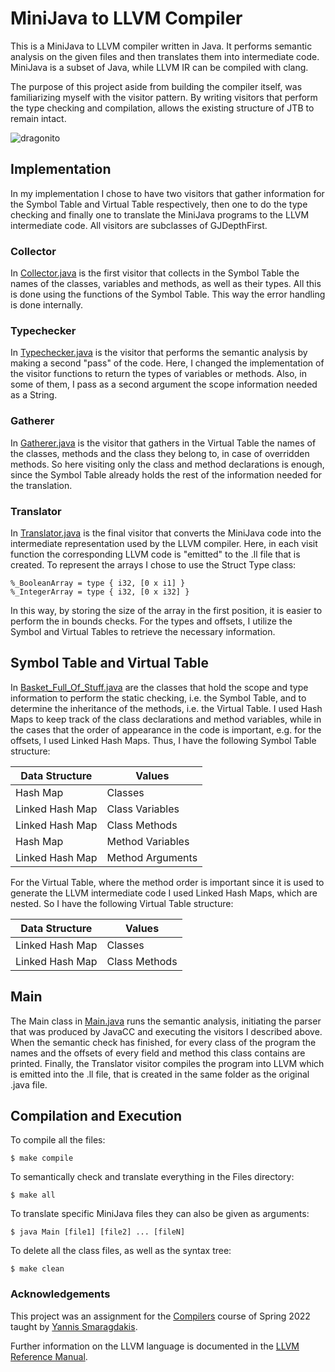 # MiniJava to LLVM Compiler

This is a MiniJava to LLVM compiler written in Java. It performs semantic analysis on the given files and then translates them into intermediate code. MiniJava is a subset of Java, while LLVM IR can be compiled with clang.

The purpose of this project aside from building the compiler itself, was familiarizing myself with the visitor pattern. By writing visitors that perform the type checking and compilation, allows the existing structure of JTB to remain intact.

![dragonito](https://user-images.githubusercontent.com/73662635/179834648-aa32eda3-fdcf-48ca-a784-faaa960375ef.png)

## Implementation

In my implementation I chose to have two visitors that gather information for the Symbol Table and Virtual Table respectively, then one to do the type checking and finally one to translate the MiniJava programs to the LLVM intermediate code. All visitors are subclasses of GJDepthFirst.

### Collector

In [Collector.java](Collector.java) is the first visitor that collects in the Symbol Table the names of the classes, variables and methods, as well as their types. All this is done using the functions of the Symbol Table. This way the error handling is done internally.

### Typechecker

In [Typechecker.java](Typechecker.java) is the visitor that performs the semantic analysis by making a second "pass" of the code. Here, I changed the implementation of the visitor functions to return the types of variables or methods. Also, in some of them, I pass as a second argument the scope information needed as a String. 

### Gatherer

In [Gatherer.java](Gatherer.java) is the visitor that gathers in the Virtual Table the names of the classes, methods and the class they belong to, in case of overridden methods. So here visiting only the class and method declarations is enough, since the Symbol Table already holds the rest of the information needed for the translation.

### Translator

In [Translator.java](Translator.java) is the final visitor that converts the MiniJava code into the intermediate representation used by the LLVM compiler. Here, in each visit function the corresponding LLVM code is "emitted" to the .ll file that is created. To represent the arrays I chose to use the Struct Type class:
```
%_BooleanArray = type { i32, [0 x i1] }
%_IntegerArray = type { i32, [0 x i32] }
```
In this way, by storing the size of the array in the first position, it is easier to perform the in bounds checks. For the types and offsets, I utilize the Symbol and Virtual Tables to retrieve the necessary information.

## Symbol Table and Virtual Table

In [Basket_Full_Of_Stuff.java](Basket_Full_Of_Stuff.java) are the classes that hold the scope and type information to perform the static checking, i.e. the Symbol Table, and to determine the inheritance of the methods, i.e. the Virtual Table. I used Hash Maps to keep track of the class declarations and method variables, while in the cases that the order of appearance in the code is important, e.g. for the offsets, I used Linked Hash Maps. Thus, I have the following Symbol Table structure:

| Data Structure | Values |
| ----------- | ----------- |
| Hash Map | Classes |
| Linked Hash Map | Class Variables |
| Linked Hash Map | Class Methods |
| Hash Map | Method Variables |
| Linked Hash Map | Method Arguments |

For the Virtual Table, where the method order is important since it is used to generate the LLVM intermediate code I used Linked Hash Maps, which are nested. So I have the following Virtual Table structure:

| Data Structure | Values |
| ----------- | ----------- |
| Linked Hash Map | Classes |
| Linked Hash Map | Class Methods |

## Main

The Main class in [Main.java](Main.java) runs the semantic analysis, initiating the parser that was produced by JavaCC and executing the visitors I described above. When the semantic check has finished, for every class of the program the names and the offsets of every field and method this class contains are printed. Finally, the Translator visitor compiles the program into LLVM which is emitted into the .ll file, that is created in the same folder as the original .java file.

## Compilation and Execution

To compile all the files:
``` 
$ make compile 
```

To semantically check and translate everything in the Files directory:
``` 
$ make all
```

To translate specific MiniJava files they can also be given as arguments: 
``` 
$ java Main [file1] [file2] ... [fileN] 
```

To delete all the class files, as well as the syntax tree:
``` 
$ make clean
```
 
### Acknowledgements

This project was an assignment for the [Compilers](https://cgi.di.uoa.gr/~compilers/) course of Spring 2022 taught by [Yannis Smaragdakis](https://yanniss.github.io).

Further information on the LLVM language is documented in the [LLVM Reference Manual](https://llvm.org/docs/LangRef).
